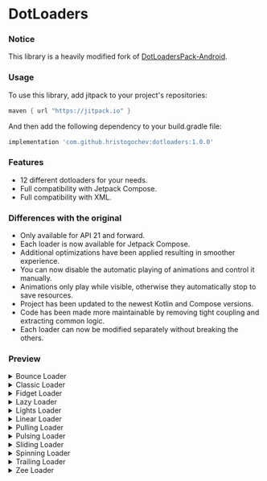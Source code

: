 # DotLoaders

### Notice

This library is a heavily modified fork of
[DotLoadersPack-Android](https://github.com/agrawalsuneet/DotLoadersPack-Android).</br>

### Usage

To use this library, add jitpack to your project's repositories:

```groovy
maven { url "https://jitpack.io" }
```

And then add the following dependency to your build.gradle file:

```groovy
implementation 'com.github.hristogochev:dotloaders:1.0.0'
```

### Features

* 12 different dotloaders for your needs.
* Full compatibility with Jetpack Compose.
* Full compatibility with XML.

### Differences with the original

* Only available for API 21 and forward.
* Each loader is now available for Jetpack Compose.
* Additional optimizations have been applied resulting in smoother experience.
* You can now disable the automatic playing of animations and control it manually.
* Animations only play while visible, otherwise they automatically stop to save resources.
* Project has been updated to the newest Kotlin and Compose versions.
* Code has been made more maintainable by removing tight coupling and extracting common logic.
* Each loader can now be modified separately without breaking the others.

### Preview

<details>
  <summary>Bounce Loader</summary>
<br>

![BounceLoader](./preview/bounceloader.gif)

#### Compose implementation
```kotlin
BounceLoader(
    ballRadius = 30.dp,
    ballColor = Color.Green,
    showShadow = true,
    shadowColor = Color.LightGray,
    animDuration = 1200
)
```

#### XML implementation
```xml
<com.hristogochev.dotloaders.loaders.BounceLoader 
    android:layout_width="wrap_content"
    android:layout_height="wrap_content"
    app:bounce_ballRadius="30dp"
    app:bounce_ballcolor="@color/green"
    app:bounce_showShadow="true"
    app:bounce_shadowColor="@color/light_gray"
    app:bounce_animDuration="1200" />
```

</details>


<details>
  <summary>Classic Loader</summary>

![ClassicLoader](./preview/classicloader.gif)

#### Compose implementation
```kotlin
ClassicLoader(
    activeColor = Color.Red,
    inactiveColor = Color.White,
    radius = 40.dp,
    dotRadius = 12.dp,
    animDuration = 200,
    showRunningShadow = true,
    firstShadowColor = Color.Green,
    secondShadowColor = Color.Blue
)
```

#### XML implementation
```xml
<com.hristogochev.dotloaders.loaders.ClassicLoader
    android:layout_width="wrap_content"
    android:layout_height="wrap_content"
    app:classic_activeColor="@color/red"
    app:classic_inactiveColor="@color/white"
    app:classic_radius="40dp"
    app:classic_dotRadius="12dp"
    app:classic_animDuration="200" 
    app:classic_showRunningShadow="true"
    app:classic_firstShadowColor="@color/green"
    app:classic_secondShadowColor="@color/blue" />
```

</details>

<details>
  <summary>Fidget Loader</summary>

![FidgetLoader](./preview/fidgetloader.gif)

#### Compose implementation
```kotlin
FidgetLoader(
    dotRadius = 30.dp,
    drawOnlyStroke = true,
    strokeWidth = 8.dp,
    firstDotColor = Color.Red,
    secondDotColor = Color.Green,
    thirdDotColor = Color.Blue,
    distanceMultiplier = 4,
    animDuration = 500
)
```

#### XML implementation
```xml
<com.hristogochev.dotloaders.loaders.FidgetLoader
    android:layout_width="wrap_content"
    android:layout_height="wrap_content"
    app:fidget_dotRadius="30dp"
    app:fidget_drawOnlyStroke="true"
    app:fidget_strokeWidth="8dp"
    app:fidget_firstDotColor="@color/red"
    app:fidget_secondDotColor="@color/green"
    app:fidget_thirdDotColor="@color/blue"
    app:fidget_distanceMultiplier="4"
    app:fidget_animDuration="500" />
```

</details>

<details>
  <summary>Lazy Loader</summary>

![LazyLoader](./preview/lazyloader.gif)

#### Compose implementation
```kotlin
LazyLoader(
    spacing = 5.dp,
    dotRadius = 10.dp,
    firstDotColor = Color.Red,
    secondDotColor = Color.Green,
    thirdDotColor = Color.Blue,
    animDuration = 500,
    firstDotDelay = 100,
    secondDotDelay = 200,
)
```

#### XML implementation
```xml
<com.hristogochev.dotloaders.loaders.LazyLoader
    android:layout_width="wrap_content"
    android:layout_height="wrap_content"
    app:lazy_spacing="5dp"
    app:lazy_dotRadius="10dp"
    app:lazy_firstDotColor="@color/red"
    app:lazy_secondDotColor="@color/green"
    app:lazy_thirdDotColor="@color/blue"
    app:lazy_animDuration="500"
    app:lazy_firstDotDelay="100"
    app:lazy_secondDotDelay="200" />
```

</details>

<details>
  <summary>Lights Loader</summary>

![LightsLoader](./preview/lightsloader.gif)

#### Compose implementation
```kotlin
LightsLoader(
    size = 4,
    spacing = 5.dp,
    dotRadius = 12.dp,
    dotColor = Color.Green
)
```

#### XML implementation
```xml
<com.hristogochev.dotloaders.loaders.LightsLoader
    android:layout_width="wrap_content"
    android:layout_height="wrap_content"
    app:lights_size="4"
    app:lights_spacing="5dp"
    app:lights_dotRadius="12dp"
    app:lights_dotColor="@color/green" />
```

</details>

<details>
  <summary>Linear Loader</summary>

![LinearLoader](./preview/linearloader.gif)

#### Compose implementation
```kotlin
LinearLoader(
    activeColor = Color.LightGray,
    inactiveColor = Color.Gray,
    dotRadius = 6.dp,
    dotCount = 8,
    showRunningShadow = false,
    spacing = 6.dp,
    animDuration = 200,
    singleDirection = false,
    expandLeadingDot = true,
    expandedLeadingDotRadius = 10.dp
)
```

#### XML implementation
```xml
<com.hristogochev.dotloaders.loaders.LinearLoader
    android:layout_width="wrap_content"
    android:layout_height="wrap_content"
    app:linear_activeColor="@color/light_gray"
    app:linear_inactiveColor="@color/gray"
    app:linear_dotRadius="6dp"
    app:linear_dotCount="8"
    app:linear_showRunningShadow="false"
    app:linear_spacing="6dp"
    app:linear_animDuration="200"
    app:linear_singleDuration="false"
    app:linear_expandLeadingDot="false"
    app:linear_expandLeadingDotRadius="10dp"  />
```

</details>

<details>
  <summary>Pulling Loader</summary>

![PullingLoader](./preview/pullingloader.gif)

#### Compose implementation
```kotlin
PullingLoader(
    radius = 42.dp,
    dotRadius = 10.dp,
    dotColors = listOf(
        Color.Red,
        Color.Green,
        Color.Blue,
        Color.White,
        Color.White,
        Color.White,
        Color.White,
        Color.White
    ),
    animDuration = 2000,
)
```

#### XML implementation
```xml
<com.hristogochev.dotloaders.loaders.PullingLoader
    android:layout_width="wrap_content"
    android:layout_height="wrap_content"
    app:pulling_radius="42dp"
    app:pulling_dotRadius="10dp"
    app:pulling_dotColors="@array/dot_colors"
    app:pulling_animDuration="2000" />
```


</details>

<details>
  <summary>Pulsing Loader</summary>

![PulsingLoader](./preview/pulsingloader.gif)

#### Compose implementation
```kotlin
PulsingLoader(
    dotRadius = 12.dp,
    dotColor = Color.Green,
    dotCount = 6,
    spacing = 4.dp,
    animDelay = 200,
    animDuration = 1000,
)
```

#### XML implementation
```xml
<com.hristogochev.dotloaders.loaders.PulsingLoader
    android:layout_width="wrap_content"
    android:layout_height="wrap_content"
    app:pulsing_dotRadius="12dp"
    app:pulsing_dotColor="@color/green"
    app:pulsing_dotCount="6"
    app:pulsing_spacing="4dp"
    app:pulsing_animDelay="200"
    app:pulsing_animDuration="1000" />
```

</details>

<details>
  <summary>Sliding Loader</summary>

![SlidingLoader](./preview/slidingloader.gif)

#### Compose implementation
```kotlin
SlidingLoader(
    dotRadius = 10.dp,
    firstDotColor = Color.Red,
    secondDotColor = Color.Green,
    thirdDotColor = Color.Blue,
    spacing = 6.dp,
    distanceToMove = 12,
    animDuration = 2000
)
```
#### XML implementation
```xml
<com.hristogochev.dotloaders.loaders.SlidingLoader
    android:layout_width="wrap_content"
    android:layout_height="wrap_content"
    app:sliding_dotRadius="10dp"
    app:sliding_firstDotColor="@color/red"
    app:sliding_secondDotColor="@color/green"
    app:sliding_thirdDotColor="@color/blue"
    app:sliding_spacing="6dp"
    app:sliding_distanceToMove="12"
    app:sliding_animDuration="2000" />
```

</details>


<details>
  <summary>Spinning Loader</summary>

![SpinningLoader](./preview/spinningloader.gif)

#### Compose implementation
```kotlin
SpinningLoader(
    radius = 40.dp,
    dotRadius = 10.dp,
    dotColor = Color.Green,
    animDuration = 4000
)
```
#### XML implementation
```xml
<com.hristogochev.dotloaders.loaders.SpinningLoader
    android:layout_width="wrap_content"
    android:layout_height="wrap_content"
    app:spinning_radius="40dp"
    app:spinning_dotRadius="10dp"
    app:spinning_dotColor="@color/green"
    app:spinning_animDuration="4000" />
```

</details>

<details>
  <summary>Trailing Loader</summary>

![TrailingLoader](./preview/trailingloader.gif)

#### Compose implementation
```kotlin
TrailingLoader(
    radius = 40.dp,
    dotRadius = 10.dp,
    dotColor = Color.Green,
    dotTrailCount = 5,
    animDelay = 200,
    animDuration = 1200
)
```

#### XML implementation
```xml
<com.hristogochev.dotloaders.loaders.TrailingLoader
    android:layout_width="wrap_content"
    android:layout_height="wrap_content"
    app:trailing_radius="40dp"
    app:trailing_dotRadius="10dp"
    app:trailing_dotColor="@color/green"
    app:trailing_dotTrailCount="5"
    app:trailing_animDelay="200"
    app:trailing_animDuration="1200" />
```

</details>

<details>
  <summary>Zee Loader</summary>

![ZeeLoader](./preview/zeeloader.gif)

#### Compose implementation
```kotlin
ZeeLoader(
    dotRadius = 24.dp,
    firstDotColor = Color.Green,
    secondDotColor = Color.Blue,
    distanceMultiplier = 4,
    animDuration = 300
)
```

#### XML implementation
```xml
<com.hristogochev.dotloaders.loaders.ZeeLoader
    android:layout_width="wrap_content"
    android:layout_height="wrap_content"
    app:zee_dotRadius="24dp"
    app:zee_firstDotColor="@color/green"
    app:zee_secondDotColor="@color/blue"
    app:zee_distanceMultiplier="4"
    app:zee_animDuration="300" />
```

</details>